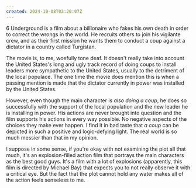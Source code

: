 ```yaml
---
created: 2024-10-08T03:20:07Z
---
```


6 Underground is a film about a billionaire who fakes his own death in order to correct the wrongs in the world. He recruits others to join his vigilante crew, and as their first mission he wants them to conduct a coup against a dictator in a country called Turgistan.

The movie is, to me, woefully tone deaf. It doesn't really take into account the United States's long and ugly track record of doing coups to install leaders more sympathetic to the United States, usually to the detriment of the local populace. The one time the movie does mention this is when a passing mention is made that the dictator currently in power was installed by the United States.

However, even though the main character is _also doing a coup_, he does so successfully with the support of the local population and the new leader he is installing in power. His actions are never brought into question and the film supports his actions in every way possible. No negative aspects of the choices they make ever happen. I find it in bad taste that _a coup_ can be depicted in such a positive and logic-defying light. The real world is so much messier than that in my opinion.

I suppose in some sense, if you're okay with not examining the plot all that much, it's an explosion-filled action film that portrays the main characters as the best good guys. It's a film with a lot of explosions (apparently, this film is directed by Michael Bay) that expects you to not really observe it with a critical eye. But the fact that the plot cannot hold any water makes all of the action feels senseless to me.

